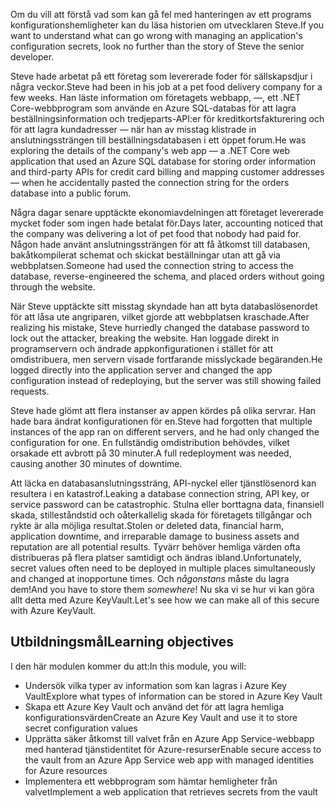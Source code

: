 <span data-ttu-id="70d34-101">Om du vill att förstå vad som kan gå fel med hanteringen av ett programs konfigurationshemligheter kan du läsa historien om utvecklaren Steve.</span><span class="sxs-lookup"><span data-stu-id="70d34-101">If you want to understand what can go wrong with managing an application's configuration secrets, look no further than the story of Steve the senior developer.</span></span>

<span data-ttu-id="70d34-102">Steve hade arbetat på ett företag som levererade foder för sällskapsdjur i några veckor.</span><span class="sxs-lookup"><span data-stu-id="70d34-102">Steve had been in his job at a pet food delivery company for a few weeks.</span></span> <span data-ttu-id="70d34-103">Han läste information om företagets webbapp, &mdash;, ett .NET Core-webbprogram som använde en Azure SQL-databas för att lagra beställningsinformation och tredjeparts-API:er för kreditkortsfakturering och för att lagra kundadresser &mdash; när han av misstag klistrade in anslutningssträngen till beställningsdatabasen i ett öppet forum.</span><span class="sxs-lookup"><span data-stu-id="70d34-103">He was exploring the details of the company's web app &mdash; a .NET Core web application that used an Azure SQL database for storing order information and third-party APIs for credit card billing and mapping customer addresses &mdash; when he accidentally pasted the connection string for the orders database into a public forum.</span></span>

<span data-ttu-id="70d34-104">Några dagar senare upptäckte ekonomiavdelningen att företaget levererade mycket foder som ingen hade betalat för.</span><span class="sxs-lookup"><span data-stu-id="70d34-104">Days later, accounting noticed that the company was delivering a lot of pet food that nobody had paid for.</span></span> <span data-ttu-id="70d34-105">Någon hade använt anslutningssträngen för att få åtkomst till databasen, bakåtkompilerat schemat och skickat beställningar utan att gå via webbplatsen.</span><span class="sxs-lookup"><span data-stu-id="70d34-105">Someone had used the connection string to access the database, reverse-engineered the schema, and placed orders without going through the website.</span></span>

<span data-ttu-id="70d34-106">När Steve upptäckte sitt misstag skyndade han att byta databaslösenordet för att låsa ute angriparen, vilket gjorde att webbplatsen kraschade.</span><span class="sxs-lookup"><span data-stu-id="70d34-106">After realizing his mistake, Steve hurriedly changed the database password to lock out the attacker, breaking the website.</span></span> <span data-ttu-id="70d34-107">Han loggade direkt in programservern och ändrade appkonfigurationen i stället för att omdistribuera, men servern visade fortfarande misslyckade begäranden.</span><span class="sxs-lookup"><span data-stu-id="70d34-107">He logged directly into the application server and changed the app configuration instead of redeploying, but the server was still showing failed requests.</span></span>

<span data-ttu-id="70d34-108">Steve hade glömt att flera instanser av appen kördes på olika servrar. Han hade bara ändrat konfigurationen för en.</span><span class="sxs-lookup"><span data-stu-id="70d34-108">Steve had forgotten that multiple instances of the app ran on different servers, and he had only changed the configuration for one.</span></span> <span data-ttu-id="70d34-109">En fullständig omdistribution behövdes, vilket orsakade ett avbrott på 30 minuter.</span><span class="sxs-lookup"><span data-stu-id="70d34-109">A full redeployment was needed, causing another 30 minutes of downtime.</span></span>

<span data-ttu-id="70d34-110">Att läcka en databasanslutningssträng, API-nyckel eller tjänstlösenord kan resultera i en katastrof.</span><span class="sxs-lookup"><span data-stu-id="70d34-110">Leaking a database connection string, API key, or service password can be catastrophic.</span></span> <span data-ttu-id="70d34-111">Stulna eller borttagna data, finansiell skada, stilleståndstid och oåterkallelig skada för företagets tillgångar och rykte är alla möjliga resultat.</span><span class="sxs-lookup"><span data-stu-id="70d34-111">Stolen or deleted data, financial harm, application downtime, and irreparable damage to business assets and reputation are all potential results.</span></span> <span data-ttu-id="70d34-112">Tyvärr behöver hemliga värden ofta distribueras på flera platser samtidigt och ändras ibland.</span><span class="sxs-lookup"><span data-stu-id="70d34-112">Unfortunately, secret values often need to be deployed in multiple places simultaneously and changed at inopportune times.</span></span> <span data-ttu-id="70d34-113">Och *någonstans* måste du lagra dem!</span><span class="sxs-lookup"><span data-stu-id="70d34-113">And you have to store them *somewhere*!</span></span> <span data-ttu-id="70d34-114">Nu ska vi se hur vi kan göra allt detta med Azure KeyVault.</span><span class="sxs-lookup"><span data-stu-id="70d34-114">Let's see how we can make all of this secure with Azure KeyVault.</span></span>

## <a name="learning-objectives"></a><span data-ttu-id="70d34-115">Utbildningsmål</span><span class="sxs-lookup"><span data-stu-id="70d34-115">Learning objectives</span></span>

<span data-ttu-id="70d34-116">I den här modulen kommer du att:</span><span class="sxs-lookup"><span data-stu-id="70d34-116">In this module, you will:</span></span>

- <span data-ttu-id="70d34-117">Undersök vilka typer av information som kan lagras i Azure Key Vault</span><span class="sxs-lookup"><span data-stu-id="70d34-117">Explore what types of information can be stored in Azure Key Vault</span></span>
- <span data-ttu-id="70d34-118">Skapa ett Azure Key Vault och använd det för att lagra hemliga konfigurationsvärden</span><span class="sxs-lookup"><span data-stu-id="70d34-118">Create an Azure Key Vault and use it to store secret configuration values</span></span>
- <span data-ttu-id="70d34-119">Upprätta säker åtkomst till valvet från en Azure App Service-webbapp med hanterad tjänstidentitet för Azure-resurser</span><span class="sxs-lookup"><span data-stu-id="70d34-119">Enable secure access to the vault from an Azure App Service web app with managed identities for Azure resources</span></span>
- <span data-ttu-id="70d34-120">Implementera ett webbprogram som hämtar hemligheter från valvet</span><span class="sxs-lookup"><span data-stu-id="70d34-120">Implement a web application that retrieves secrets from the vault</span></span>
